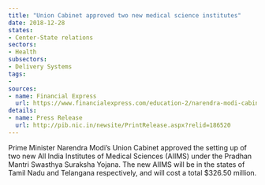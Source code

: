 ```yaml
---
title: "Union Cabinet approved two new medical science institutes"
date: 2018-12-28
states:
- Center-State relations
sectors:
- Health
subsectors:
- Delivery Systems
tags:
- 
sources:
- name: Financial Express
  url: https://www.financialexpress.com/education-2/narendra-modi-cabinet-approves-two-new-aiims-for-tamil-nadu-telangana-at-cost-of-over-rs-2000-crore/1417474/
details:
- name: Press Release
  url: http://pib.nic.in/newsite/PrintRelease.aspx?relid=186520
---
```


Prime Minister Narendra Modi’s Union Cabinet approved the setting up of two new All India Institutes of Medical Sciences (AIIMS) under the Pradhan Mantri Swasthya Suraksha Yojana. The new AIIMS will be in the states of Tamil Nadu and Telangana respectively, and will cost a total $326.50 million.
